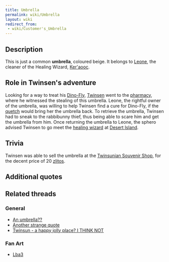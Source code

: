 ```yaml
---
title: Umbrella
permalink: wiki/Umbrella
layout: wiki
redirect_from:
 - wiki/Customer's_Umbrella
---
```


## Description

This is just a common **umbrella**, coloured beige. It belongs to
[Leone](Leone "wikilink"), the cleaner of the Healing Wizard,
[Ker'aooc](Ker'aooc "wikilink").

## Role in Twinsen's adventure

Looking for a way to treat his [Dino-Fly](Dino-Fly "wikilink"),
[Twinsen](Twinsen "wikilink") went to the
[pharmacy](pharmacy "wikilink"), where he witnessed the stealing of this
umbrella. Leone, the rightful owner of the umbrella, was willing to help
Twinsen find a cure for Dino-Fly, if the [quetch](quetch "wikilink")
would bring her the umbrella back. To retrieve the umbrella, Twinsen had
to sneak to the rabbibunny thief, thus being able to scare him and get
the umbrella from him. Once returning the umbrella to Leone, the sphero
advised Twinsen to go meet the [healing wizard](Ker'aooc "wikilink") at
[Desert Island](Desert_Island "wikilink").

## Trivia

Twinsen was able to sell the umbrella at the [Twinsunian Souvenir
Shop](Twinsunian_Souvenir_Shop "wikilink"), for the decent price of 20
[zlitos](zlito "wikilink").

## Additional quotes

## Related threads

### General

- [An umbrella??](https://forum.magicball.net/showthread.php?t=7656)
- [Another strange
  quote](https://forum.magicball.net/showthread.php?t=5906)
- [Twinsun - a happy jolly place? I THINK
  NOT](https://forum.magicball.net/showthread.php?t=155)

### Fan Art

- [Lba3](http://forum.magicball.net/showthread.php?p=112171#post112171)
